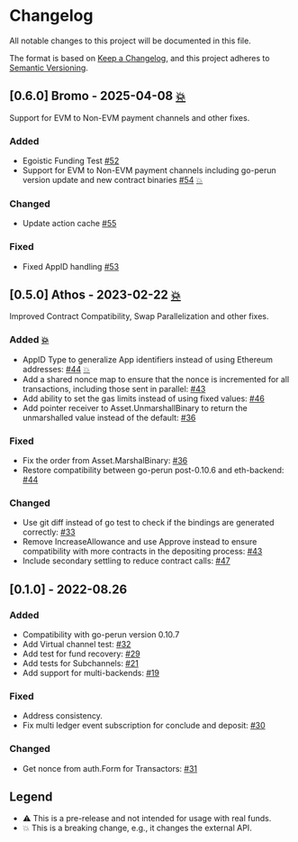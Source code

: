 # Changelog
All notable changes to this project will be documented in this file.

The format is based on [Keep a Changelog](https://keepachangelog.com/en/1.0.0/),
and this project adheres to [Semantic Versioning](https://semver.org/spec/v2.0.0.html).

## [0.6.0] Bromo - 2025-04-08 [:boom:]
Support for EVM to Non-EVM payment channels and other fixes.

### Added
- Egoistic Funding Test [#52]
- Support for EVM to Non-EVM payment channels including go-perun version update and new contract binaries [#54] [:boom:]

### Changed
- Update action cache [#55]

### Fixed
- Fixed AppID handling [#53]

[#52]: https://github.com/hyperledger-labs/perun-eth-backend/pull/52
[#53]: https://github.com/hyperledger-labs/perun-eth-backend/pull/53
[#54]: https://github.com/hyperledger-labs/perun-eth-backend/pull/54
[#55]: https://github.com/hyperledger-labs/perun-eth-backend/pull/55

## [0.5.0] Athos - 2023-02-22 [:boom:]
Improved Contract Compatibility, Swap Parallelization and other fixes.

### Added [:boom:]
- AppID Type to generalize App identifiers instead of using Ethereum addresses: [#44] [:boom:]
- Add a shared nonce map to ensure that the nonce is incremented for all transactions, including those sent in parallel: [#43]
- Add ability to set the gas limits instead of using fixed values: [#46]
- Add pointer receiver to Asset.UnmarshallBinary to return the unmarshalled value instead of the default: [#36]

### Fixed
- Fix the order from Asset.MarshalBinary: [#36]
- Restore compatibility between go-perun post-0.10.6 and eth-backend: [#44]

### Changed
- Use git diff instead of go test to check if the bindings are generated correctly: [#33]
- Remove IncreaseAllowance and use Approve instead to ensure compatibility with more contracts in the depositing process: [#43]
- Include secondary settling to reduce contract calls: [#47]

[#33]: https://github.com/hyperledger-labs/perun-eth-backend/pull/33
[#36]: https://github.com/hyperledger-labs/perun-eth-backend/pull/36
[#43]: https://github.com/hyperledger-labs/perun-eth-backend/pull/43
[#44]: https://github.com/hyperledger-labs/perun-eth-backend/pull/44
[#46]: https://github.com/hyperledger-labs/perun-eth-backend/pull/46
[#47]: https://github.com/hyperledger-labs/perun-eth-backend/pull/47

## [0.1.0] - 2022-08.26
### Added
- Compatibility with go-perun version 0.10.7
- Add Virtual channel test: [#32]
- Add test for fund recovery: [#29]
- Add tests for Subchannels: [#21]
- Add support for multi-backends: [#19]

### Fixed
- Address consistency.
- Fix multi ledger event subscription for conclude and deposit: [#30]

### Changed
- Get nonce from auth.Form for Transactors: [#31]

[#3]: https://github.com/hyperledger-labs/perun-eth-backend/pull/3
[#18]: https://github.com/hyperledger-labs/perun-eth-backend/pull/18
[#19]: https://github.com/hyperledger-labs/perun-eth-backend/pull/19
[#21]: https://github.com/hyperledger-labs/perun-eth-backend/pull/21
[#26]: https://github.com/hyperledger-labs/perun-eth-backend/pull/26
[#29]: https://github.com/hyperledger-labs/perun-eth-backend/pull/29
[#30]: https://github.com/hyperledger-labs/perun-eth-backend/pull/30
[#31]: https://github.com/hyperledger-labs/perun-eth-backend/pull/31
[#32]: https://github.com/hyperledger-labs/perun-eth-backend/pull/32

## Legend
- <span id="warning">:warning:</span> This is a pre-release and not intended for usage with real funds.
- <span id="breaking">:boom:</span> This is a breaking change, e.g., it changes the external API.

[:warning:]: #warning
[:boom:]: #breaking